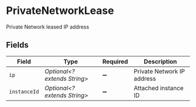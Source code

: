 # PrivateNetworkLease

Private Network leased IP address


## Fields

| Field                        | Type                         | Required                     | Description                  |
| ---------------------------- | ---------------------------- | ---------------------------- | ---------------------------- |
| `ip`                         | *Optional<? extends String>* | :heavy_minus_sign:           | Private Network IP address   |
| `instanceId`                 | *Optional<? extends String>* | :heavy_minus_sign:           | Attached instance ID         |